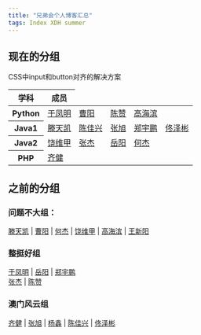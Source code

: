 ```yaml
---
title: "兄弟会个人博客汇总"
tags: Index XDH summer
---
```

## 现在的分组

<table>
    <thead>
    <tr>
        <th>学科</th>
        <th>成员</th>CSS中input和button对齐的解决方案
    </tr>
    </thead>
    <tr>
        <th>Python</th>
        <td><a href="https://victorfengming.gitee.io/">于凤明</a></td>
        <td><a href="https://caoyang7.github.io/">曹阳</a></td>
        <td><a href="https://llzanz.github.io/">陈赞</a></td>
        <td><a href="https://gaohaibin3000.github.io/">高海滨</a></td>
    </tr>
    <tr>
        <th>Java1</th>
        <td><a href="https://ttk1907.github.io/">滕天凯</a></td>
        <td><a href="https://xjx19970831.github.io/">陈佳兴</a></td>
        <td><a href="https://nineberg.github.io/">张旭</a></td>
        <td><a href="https://zhengyupengzz.github.io">郑宇鹏</a></td>
        <td><a href="https://tongzebin.github.io/">佟泽彬</a></td>
    </tr>
    <tr>
        <th>Java2</th>
        <td><a href="https://raoweijiapng.github.io/">饶维甲</a></td>
        <td><a href="https://jiesangqaq.github.io/">张杰</a></td>
        <td><a href="https://1978413822.github.io/">岳阳</a></td>
        <td><a href="https://hejie615.github.io/">何杰</a></td>
    </tr>
    <tr>
        <th>PHP</th>
        <td><a href="https://qijian160.github.io/">齐健</a></td>
    </tr>
</table>

## 之前的分组
### 问题不大组：  
[滕天凯](https://ttk1907.github.io/) | 
[曹阳](https://caoyang7.github.io/) | 
[何杰](https://hejie615.github.io/) | 
[饶维甲](https://raoweijiapng.github.io/) | 
[高海滨](https://gaohaibin3000.github.io/) | 
[王新阳](https://wxy20170906.github.io/) 
### 整挺好组
[于凤明](https://victorfengming.gitee.io/) | 
[岳阳](https://1978413822.github.io/) | 
[郑宇鹏](https://zhengyupengzz.github.io)  
[张杰](https://jiesangqaq.github.io/) | 
[陈赞](https://llzanz.github.io/) 

### 澳门风云组
[齐健](https://qijian160.github.io/) | 
[张旭](https://nineberg.github.io/) | 
[杨鑫](https://yangxin19970404.github.io/) | 
[陈佳兴](https://xjx19970831.github.io/) | 
[佟泽彬](https://tongzebin.github.io/) 